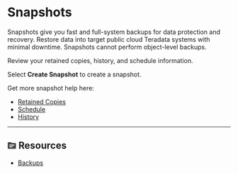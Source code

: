# Snapshots

Snapshots give you fast and full-system backups for data protection and recovery. Restore data into target public cloud Teradata systems with minimal downtime. Snapshots cannot perform object-level backups.

Review your retained copies, history, and schedule information.

Select **Create Snapshot** to create a snapshot.

Get more snapshot help here:

- [Retained Copies](../Snapshots/Snapshots-Retained-Copies.md) 
- [Schedule](../Snapshots/Snapshot-Schedule.md)
- [History](../Snapshots/Snapshot-History.md)

- - -

## ![../Images/fluto-icn-resources.png](../Images/fluto-icn-resources.png) Resources
 
* [Backups](https://docs.teradata.com/r/yvHydfa0yCRWG8y0pk4dIQ/6iUMkdwVlxZh6_lUW9ixOg)